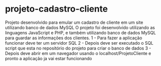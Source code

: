 # projeto-cadastro-cliente
Projeto desenvolvido para emular um cadastro de cliente em um site utilizando banco de dados MySQL 
O projeto foi desenvolvido utilizando as linguagens JavaScript e PHP, e também utilizando banco 
de dados MySQL para guardar as informações dos clientes.
1 - Para fazer a aplicação funcionar deve ter um servidor SQL
2 - Depois deve ser executado o SQL script que esta no repositório do projeto para criar o banco de dados
3 - Depois deve abrir em um navegador usando o localhost/ProjetoCliente e pronto a aplicação ja vai estar funcionando
